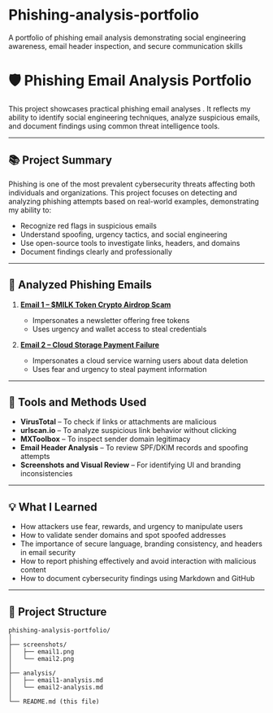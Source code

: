 # Phishing-analysis-portfolio
A portfolio of phishing email analysis demonstrating social engineering awareness, email header inspection, and secure communication skills

# 🛡️ Phishing Email Analysis Portfolio

This project showcases practical phishing email analyses . It reflects my ability to identify social engineering techniques, analyze suspicious emails, and document findings using common threat intelligence tools.

---

## 📚 Project Summary

Phishing is one of the most prevalent cybersecurity threats affecting both individuals and organizations. This project focuses on detecting and analyzing phishing attempts based on real-world examples, demonstrating my ability to:

- Recognize red flags in suspicious emails
- Understand spoofing, urgency tactics, and social engineering
- Use open-source tools to investigate links, headers, and domains
- Document findings clearly and professionally

---

## 📨 Analyzed Phishing Emails

1. **[Email 1 – $MILK Token Crypto Airdrop Scam]([analysis/email1-analysis.md](https://github.com/jimidorcas/Phishing-analysis-portfolio/blob/main/Email%201%20Analysis%20–%20Claim%20Your%20%24MILK%20Token.md))**  
   - Impersonates a newsletter offering free tokens  
   - Uses urgency and wallet access to steal credentials

2. **[Email 2 – Cloud Storage Payment Failure](analysis/email2-analysis.md)**  
   - Impersonates a cloud service warning users about data deletion  
   - Uses fear and urgency to steal payment information

---

## 🔧 Tools and Methods Used

- **VirusTotal** – To check if links or attachments are malicious  
- **urlscan.io** – To analyze suspicious link behavior without clicking  
- **MXToolbox** – To inspect sender domain legitimacy  
- **Email Header Analysis** – To review SPF/DKIM records and spoofing attempts  
- **Screenshots and Visual Review** – For identifying UI and branding inconsistencies

---

## 💡 What I Learned

- How attackers use fear, rewards, and urgency to manipulate users  
- How to validate sender domains and spot spoofed addresses  
- The importance of secure language, branding consistency, and headers in email security  
- How to report phishing effectively and avoid interaction with malicious content  
- How to document cybersecurity findings using Markdown and GitHub

---

## 📂 Project Structure

```
phishing-analysis-portfolio/
│
├── screenshots/
│   ├── email1.png
│   └── email2.png
│
├── analysis/
│   ├── email1-analysis.md
│   └── email2-analysis.md
│
└── README.md (this file)
```




